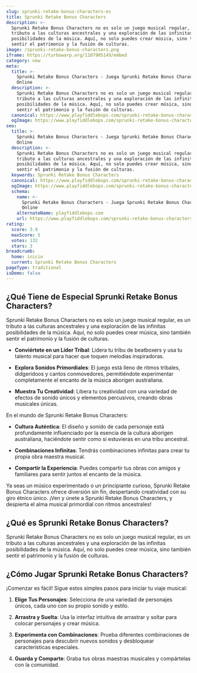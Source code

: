 ```yaml
---
slug: sprunki-retake-bonus-characters-es
title: Sprunki Retake Bonus Characters
description: >-
  Sprunki Retake Bonus Characters no es solo un juego musical regular, es un
  tributo a las culturas ancestrales y una exploración de las infinitas
  posibilidades de la música. Aquí, no solo puedes crear música, sino también
  sentir el patrimonio y la fusión de culturas.
image: /sprunki-retake-bonus-characters.png
iframe: https://turbowarp.org/1107905149/embed
category: new
meta:
  title: >-
    Sprunki Retake Bonus Characters - Juega Sprunki Retake Bonus Characters
    Online
  description: >-
    Sprunki Retake Bonus Characters no es solo un juego musical regular, es un
    tributo a las culturas ancestrales y una exploración de las infinitas
    posibilidades de la música. Aquí, no solo puedes crear música, sino también
    sentir el patrimonio y la fusión de culturas.
  canonical: https://www.playfiddlebops.com/sprunki-retake-bonus-characters/
  ogImage: https://www.playfiddlebops.com/sprunki-retake-bonus-characters.png
seo:
  title: >-
    Sprunki Retake Bonus Characters - Juega Sprunki Retake Bonus Characters
    Online
  description: >-
    Sprunki Retake Bonus Characters no es solo un juego musical regular, es un
    tributo a las culturas ancestrales y una exploración de las infinitas
    posibilidades de la música. Aquí, no solo puedes crear música, sino también
    sentir el patrimonio y la fusión de culturas.
  keywords: Sprunki Retake Bonus Characters
  canonical: https://www.playfiddlebops.com/sprunki-retake-bonus-characters/
  ogImage: https://www.playfiddlebops.com/sprunki-retake-bonus-characters.png
  schema:
    name: >-
      Sprunki Retake Bonus Characters - Juega Sprunki Retake Bonus Characters
      Online
    alternateName: playfiddlebops.com
    url: https://www.playfiddlebops.com/sprunki-retake-bonus-characters/
rating:
  score: 3.9
  maxScore: 5
  votes: 132
  stars: 3
breadcrumb:
  home: inicio
  current: Sprunki Retake Bonus Characters
pageType: traditional
isDemo: false
---
```


## ¿Qué Tiene de Especial Sprunki Retake Bonus Characters?

Sprunki Retake Bonus Characters no es solo un juego musical regular, es un tributo a las culturas ancestrales y una exploración de las infinitas posibilidades de la música. Aquí, no solo puedes crear música, sino también sentir el patrimonio y la fusión de culturas.

- **Conviértete en un Líder Tribal**: Lidera tu tribu de beatboxers y usa tu talento musical para hacer que toquen melodías inspiradoras.

- **Explora Sonidos Primordiales**: El juego está lleno de ritmos tribales, didgeridoos y cantos conmovedores, permitiéndote experimentar completamente el encanto de la música aborigen australiana.

- **Muestra Tu Creatividad**: Libera tu creatividad con una variedad de efectos de sonido únicos y elementos percusivos, creando obras musicales únicas.

En el mundo de Sprunki Retake Bonus Characters:

- **Cultura Auténtica**: El diseño y sonido de cada personaje está profundamente influenciado por la esencia de la cultura aborigen australiana, haciéndote sentir como si estuvieras en una tribu ancestral.

- **Combinaciones Infinitas**: Tendrás combinaciones infinitas para crear tu propia obra maestra musical.

- **Compartir la Experiencia**: Puedes compartir tus obras con amigos y familiares para sentir juntos el encanto de la música.

Ya seas un músico experimentado o un principiante curioso, Sprunki Retake Bonus Characters ofrece diversión sin fin, despertando creatividad con su giro étnico único. ¡Ven y únete a Sprunki Retake Bonus Characters, y despierta el alma musical primordial con ritmos ancestrales!

## ¿Qué es Sprunki Retake Bonus Characters?

Sprunki Retake Bonus Characters no es solo un juego musical regular, es un tributo a las culturas ancestrales y una exploración de las infinitas posibilidades de la música. Aquí, no solo puedes crear música, sino también sentir el patrimonio y la fusión de culturas.

## ¿Cómo Jugar Sprunki Retake Bonus Characters?

¡Comenzar es fácil! Sigue estos simples pasos para iniciar tu viaje musical:

1. **Elige Tus Personajes**: Selecciona de una variedad de personajes únicos, cada uno con su propio sonido y estilo.

1. **Arrastra y Suelta**: Usa la interfaz intuitiva de arrastrar y soltar para colocar personajes y crear música.

1. **Experimenta con Combinaciones**: Prueba diferentes combinaciones de personajes para descubrir nuevos sonidos y desbloquear características especiales.

1. **Guarda y Comparte**: Graba tus obras maestras musicales y compártelas con la comunidad.